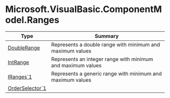 ﻿
# Microsoft.VisualBasic.ComponentModel.Ranges

|Type|Summary|
|----|-------|
|<a href="#" onClick="load('/docs/Microsoft.VisualBasic.ComponentModel.Ranges/DoubleRange.md')">DoubleRange</a>|Represents a double range with minimum and maximum values|
|<a href="#" onClick="load('/docs/Microsoft.VisualBasic.ComponentModel.Ranges/IntRange.md')">IntRange</a>|Represents an integer range with minimum and maximum values|
|<a href="#" onClick="load('/docs/Microsoft.VisualBasic.ComponentModel.Ranges/IRanges`1.md')">IRanges`1</a>|Represents a generic range with minimum and maximum values|
|<a href="#" onClick="load('/docs/Microsoft.VisualBasic.ComponentModel.Ranges/OrderSelector`1.md')">OrderSelector`1</a>||

